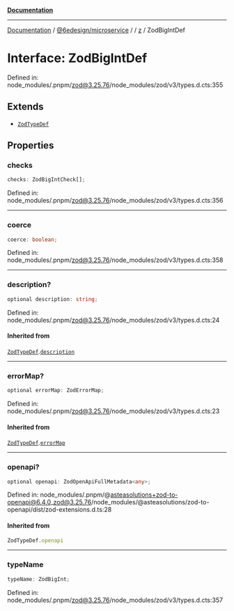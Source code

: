[**Documentation**](../../../../../README.md)

***

[Documentation](../../../../../README.md) / [@6edesign/microservice](../../../README.md) / [](../../../README.md) / [z](../README.md) / ZodBigIntDef

# Interface: ZodBigIntDef

Defined in: node\_modules/.pnpm/zod@3.25.76/node\_modules/zod/v3/types.d.cts:355

## Extends

- [`ZodTypeDef`](ZodTypeDef.md)

## Properties

### checks

```ts
checks: ZodBigIntCheck[];
```

Defined in: node\_modules/.pnpm/zod@3.25.76/node\_modules/zod/v3/types.d.cts:356

***

### coerce

```ts
coerce: boolean;
```

Defined in: node\_modules/.pnpm/zod@3.25.76/node\_modules/zod/v3/types.d.cts:358

***

### description?

```ts
optional description: string;
```

Defined in: node\_modules/.pnpm/zod@3.25.76/node\_modules/zod/v3/types.d.cts:24

#### Inherited from

[`ZodTypeDef`](ZodTypeDef.md).[`description`](ZodTypeDef.md#description)

***

### errorMap?

```ts
optional errorMap: ZodErrorMap;
```

Defined in: node\_modules/.pnpm/zod@3.25.76/node\_modules/zod/v3/types.d.cts:23

#### Inherited from

[`ZodTypeDef`](ZodTypeDef.md).[`errorMap`](ZodTypeDef.md#errormap)

***

### openapi?

```ts
optional openapi: ZodOpenApiFullMetadata<any>;
```

Defined in: node\_modules/.pnpm/@asteasolutions+zod-to-openapi@6.4.0\_zod@3.25.76/node\_modules/@asteasolutions/zod-to-openapi/dist/zod-extensions.d.ts:28

#### Inherited from

```ts
ZodTypeDef.openapi
```

***

### typeName

```ts
typeName: ZodBigInt;
```

Defined in: node\_modules/.pnpm/zod@3.25.76/node\_modules/zod/v3/types.d.cts:357
